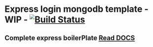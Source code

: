 # Express login mongodb template - WIP - [![Build Status](https://travis-ci.com/alessandro-caldonazzi/Express-Mongo-Login-BoilerPlate.svg?branch=main)](https://travis-ci.com/alessandro-caldonazzi/Express-Mongo-Login-BoilerPlate)

## Complete express boilerPlate [Read DOCS](docs.md)